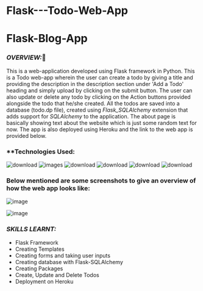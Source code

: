 # Flask---Todo-Web-App

# Flask-Blog-App

### *OVERVIEW:*:cowboy_hat_face:	

This is a web-application developed using Flask framework in Python. This is a Todo web-app  wherein the user can create a 
todo by giving a title and providing the description in the description section under 'Add a Todo' heading and simply upload 
by clicking on the submit button. The user can also update or delete any todo by clicking on the Action buttons provided 
alongside the todo that he/she created. All the todos are  saved into a database (todo.dp file), created using *Flask_SQLAlchemy*
extension that adds support for *SQLAlchemy* to the application. The about page is basically showing text about the website which
is just some random text for now. The app is also deployed using Heroku and the link to the web app is provided below.


### **Technologies Used:
![download](https://user-images.githubusercontent.com/61355945/148594279-59ae5bb5-a325-4511-80aa-72d26850778c.png)
![images](https://user-images.githubusercontent.com/61355945/148594663-c24fc952-4d6c-464c-8e64-e03c224df720.png)
![download](https://user-images.githubusercontent.com/61355945/148688810-032a8f14-a39a-4a85-9b84-a698530cc61e.png)
![download](https://user-images.githubusercontent.com/61355945/148594330-5a2ed606-d0a1-4d9f-b145-73e8f3357cc6.jpg)
![download](https://user-images.githubusercontent.com/61355945/148594378-911bd537-1983-4582-9410-b27d75945b93.png)
![download](https://user-images.githubusercontent.com/61355945/148594414-7ea2457c-d30f-4752-95ae-dd43e89fadb2.jpg)



### **Below mentioned are some screenshots to give an overview of how the web app looks like:**

![image](https://user-images.githubusercontent.com/61355945/148688924-01d1ffae-7486-4bee-832e-a678f1763819.png)

![image](https://user-images.githubusercontent.com/61355945/148688895-db553def-31d8-4617-b0fa-d9653cad93aa.png)


### *SKILLS LEARNT:*
- Flask Framework
- Creating Templates
- Creating forms and taking user inputs
- Creating database with Flask-SQLAlchemy
- Creating Packages
- Create, Update and Delete Todos
- Deployment on Heroku
